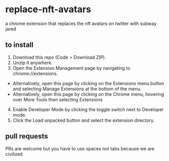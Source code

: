 # replace-nft-avatars
a chrome extension that replaces the nft avatars on twitter with subway jared

## to install
1. Download this repo (Code > Download ZIP).
2. Unzip it anywhere.
3. Open the Extension Management page by navigating to chrome://extensions.
  - Alternatively, open this page by clicking on the Extensions menu button and selecting Manage Extensions at the bottom of the menu.
  - Alternatively, open this page by clicking on the Chrome menu, hovering over More Tools then selecting Extensions
4. Enable Developer Mode by clicking the toggle switch next to Developer mode.
5. Click the Load unpacked button and select the extension directory.



## pull requests

PRs are welcome but you have to use spaces not tabs because we are civilized